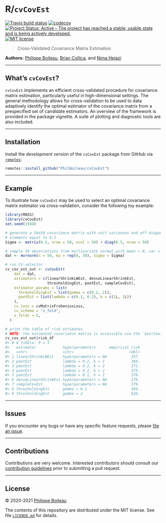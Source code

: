 
# R/`cvCovEst`

<!-- badges: start -->

[![Travis build
status](https://travis-ci.com/PhilBoileau/cvCovEst.svg?token=YL3L6rYQtszHibWHgFxU&branch=master)](https://travis-ci.com/PhilBoileau/cvCovEst)
[![codecov](https://codecov.io/gh/PhilBoileau/cvCovEst/branch/master/graph/badge.svg?token=miHiqpGXxJ)](https://codecov.io/gh/PhilBoileau/cvCovEst)
[![Project Status: Active – The project has reached a stable, usable
state and is being actively
developed.](https://www.repostatus.org/badges/latest/active.svg)](https://www.repostatus.org/#active)
[![MIT
license](http://img.shields.io/badge/license-MIT-brightgreen.svg)](https://opensource.org/licenses/MIT)
<!-- badges: end -->

> Cross-Validated Covariance Matrix Estimation

**Authors:** [Philippe Boileau](https://pboileau.ca), [Brian
Collica](https://www.linkedin.com/in/brian-collica-553b0b94), and [Nima
Hejazi](https://nimahejazi.org)

------------------------------------------------------------------------

## What’s `cvCovEst`?

`cvCovEst` implements an efficient cross-validated procedure for
covariance matrix estimation, particularly useful in high-dimensional
settings. The general methodology allows for cross-validation to be used
to data adaptively identify the optimal estimator of the covariance
matrix from a prespecified set of candidate estimators. An overview of
the framework is provided in the package vignette. A suite of plotting
and diagnostic tools are also included.

------------------------------------------------------------------------

## Installation

Install the *development version* of the `cvCovEst` package from GitHub
via [`remotes`](https://CRAN.R-project.org/package=remotes):

``` r
remotes::install_github("PhilBoileau/cvCovEst")
```

------------------------------------------------------------------------

## Example

To illustrate how `cvCovEst` may be used to select an optimal covariance
matrix estimator via cross-validation, consider the following toy
example:

``` r
library(MASS)
library(cvCovEst)
set.seed(1584)

# generate a 50x50 covariance matrix with unit variances and off-diagonal
# elements equal to 0.5
Sigma <- matrix(0.5, nrow = 50, ncol = 50) + diag(0.5, nrow = 50)

# sample 50 observations from multivariate normal with mean = 0, var = Sigma
dat <- mvrnorm(n = 50, mu = rep(0, 50), Sigma = Sigma)

# run CV-selector
cv_cov_est_out <- cvCovEst(
    dat = dat,
    estimators = c(linearShrinkLWEst, denseLinearShrinkEst,
                   thresholdingEst, poetEst, sampleCovEst),
    estimator_params = list(
      thresholdingEst = list(gamma = c(0.2, 2)),
      poetEst = list(lambda = c(0.1, 0.2), k = c(1L, 2L))
    ),
    cv_loss = cvMatrixFrobeniusLoss,
    cv_scheme = "v_fold",
    v_folds = 5,
  )

# print the table of risk estimates
# NOTE: the estimated covariance matrix is accessible via the `$estimate` slot
cv_cov_est_out$risk_df
#> # A tibble: 9 x 3
#>   estimator            hyperparameters      empirical_risk
#>   <chr>                <chr>                         <dbl>
#> 1 linearShrinkLWEst    hyperparameters = NA           357.
#> 2 poetEst              lambda = 0.2, k = 1            369.
#> 3 poetEst              lambda = 0.2, k = 2            372.
#> 4 poetEst              lambda = 0.1, k = 2            375.
#> 5 poetEst              lambda = 0.1, k = 1            376.
#> 6 denseLinearShrinkEst hyperparameters = NA           379.
#> 7 sampleCovEst         hyperparameters = NA           379.
#> 8 thresholdingEst      gamma = 0.2                    384.
#> 9 thresholdingEst      gamma = 2                      826.
```

------------------------------------------------------------------------

## Issues

If you encounter any bugs or have any specific feature requests, please
[file an issue](https://github.com/PhilBoileau/cvCovEst/issues).

------------------------------------------------------------------------

## Contributions

Contributions are very welcome. Interested contributors should consult
our [contribution
guidelines](https://github.com/PhilBoileau/cvCovEst/blob/master/CONTRIBUTING.md)
prior to submitting a pull request.

------------------------------------------------------------------------

## License

© 2020-2021 [Philippe Boileau](https://pboileau.ca)

The contents of this repository are distributed under the MIT license.
See file
[`LICENSE.md`](https://github.com/PhilBoileau/cvCovEst/blob/master/LICENSE.md)
for details.

